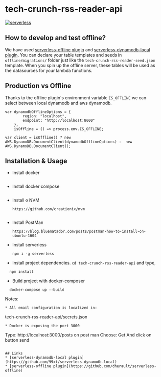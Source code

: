 tech-crunch-rss-reader-api
============================

[![serverless](http://public.serverless.com/badges/v3.svg)](http://www.serverless.com)

## How to develop and test offline?
We have used [serverless-offline plugin](https://github.com/dherault/serverless-offline) and [serverless-dynamodb-local plugin](https://github.com/99xt/serverless-dynamodb-local). You can declare your table templates and seeds in `offline/migrations/` folder just like the `tech-crunch-rss-reader-seed.json` template. When you spin up the offline server, these tables will be used as the datasources for your lambda functions.

## Production vs Offline
Thanks to the offline plugin's environment variable `IS_OFFLINE` we can select between local dynamodb and aws dynamodb. 
```
var dynamodbOfflineOptions = {
        region: "localhost",
        endpoint: "http://localhost:8000"
    },
    isOffline = () => process.env.IS_OFFLINE;

var client = isOffline() ? new AWS.DynamoDB.DocumentClient(dynamodbOfflineOptions) :  new AWS.DynamoDB.DocumentClient();
```

## Installation & Usage
* Install docker
  ```
* Install docker compose
  ```
* Install o NVM 
  ```
  https://github.com/creationix/nvm
  ```
  ```
* Install PostMan 
  ```
  https://blog.bluematador.com/posts/postman-how-to-install-on-ubuntu-1604
  ```
* Install serverless
  ```
  npm i -g serverless
  ```
* Install project dependencies. `cd tech-crunch-rss-reader-api` and type,
```
  npm install 
```
* Build project with docker-composer
```
  docker-compose up --build
```
Notes:
```
* All email configuration is localized in:
```
 tech-crunch-rss-reader-api/secrets.json
```
* Docker is exposing the port 3000
```
Type: http://localhost:3000/posts on post man
Choose: Get
And click on button send
```

## Links
* [serverless-dynamodb-local plugin](https://github.com/99xt/serverless-dynamodb-local)
* [serverless-offline plugin](https://github.com/dherault/serverless-offline)